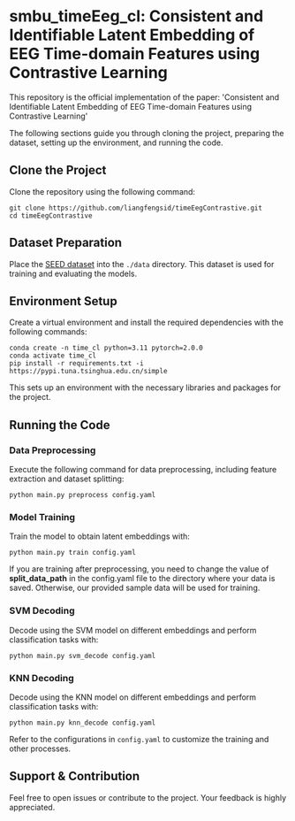 
# smbu_timeEeg_cl: Consistent and Identifiable Latent Embedding of EEG Time-domain Features using Contrastive Learning

This repository is the official implementation of the paper: 'Consistent and Identifiable Latent Embedding of EEG Time-domain Features using Contrastive Learning'

The following sections guide you through cloning the project, preparing the dataset, setting up the environment, and running the code.

## Clone the Project

Clone the repository using the following command:
```
git clone https://github.com/liangfengsid/timeEegContrastive.git
cd timeEegContrastive
```

## Dataset Preparation

Place the [SEED dataset](https://bcmi.sjtu.edu.cn/~seed/seed.html) into the `./data` directory. This dataset is used for training and evaluating the models.

## Environment Setup

Create a virtual environment and install the required dependencies with the following commands:
```
conda create -n time_cl python=3.11 pytorch=2.0.0
conda activate time_cl
pip install -r requirements.txt -i https://pypi.tuna.tsinghua.edu.cn/simple
```
This sets up an environment with the necessary libraries and packages for the project.

## Running the Code

### Data Preprocessing
Execute the following command for data preprocessing, including feature extraction and dataset splitting:
```
python main.py preprocess config.yaml
```

### Model Training
Train the model to obtain latent embeddings with:
```
python main.py train config.yaml
```

If you are training after preprocessing, you need to change the value of **split_data_path** in the config.yaml file to the directory where your data is saved. Otherwise, our provided sample data will be used for training.

### SVM Decoding
Decode using the SVM model on different embeddings and perform classification tasks with:
```
python main.py svm_decode config.yaml
```

### KNN Decoding
Decode using the KNN model on different embeddings and perform classification tasks with:
```
python main.py knn_decode config.yaml
```

Refer to the configurations in `config.yaml` to customize the training and other processes.

## Support & Contribution

Feel free to open issues or contribute to the project. Your feedback is highly appreciated.

